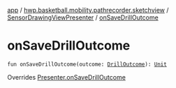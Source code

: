 [app](../../index.md) / [hwp.basketball.mobility.pathrecorder.sketchview](../index.md) / [SensorDrawingViewPresenter](index.md) / [onSaveDrillOutcome](.)

# onSaveDrillOutcome

`fun onSaveDrillOutcome(outcome: `[`DrillOutcome`](../../hwp.basketball.mobility.entitiy.drills.outcomes/-drill-outcome/index.md)`): `[`Unit`](https://kotlinlang.org/api/latest/jvm/stdlib/kotlin/-unit/index.html)

Overrides [Presenter.onSaveDrillOutcome](../-sensor-drawing-view-view-contract/-presenter/on-save-drill-outcome.md)


